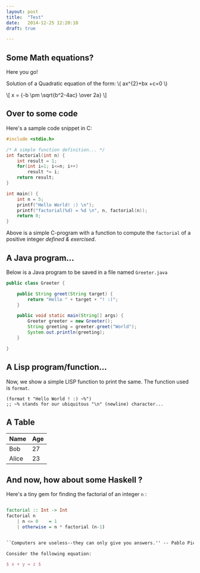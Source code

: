 ```yaml
---
layout: post
title:  "Test"
date:   2014-12-25 12:20:10
draft: true

---
```


## Some Math equations?

Here you go!

Solution of a Quadratic equation of the form: \\( ax^{2}+bx +c=0 \\)

\\[ x = {-b \pm \sqrt{b^2-4ac} \over 2a} \\]

## Over to some code

Here's a sample code snippet in C:

``` c
#include <stdio.h>

/* A simple function definition... */
int factorial(int n) {
    int result = 1;
    for(int i=1; i<=n; i++)
        result *= i;
    return result;
}

int main() {
    int n = 5;
    printf("Hello World! :) \n");
    printf("factorial(%d) = %d \n", n, factorial(n));
    return 0;
}

```

Above is a simple C-program with a function to compute the `factorial` of a positive integer _defined & exercised_.

## A Java program...

Below is a Java program to be saved in a file named `Greeter.java`

``` java
public class Greeter {

    public String greet(String target) {
        return "Hello " + target + "! :)";
    }

    public void static main(String[] args) {
        Greeter greeter = new Greeter();
        String greeting = greeter.greet("World");
        System.out.println(greeting);
    }

}

```

## A Lisp program/function...

Now, we show a simple LISP function to print the same. The function used is `format`.

``` common-lisp
(format t "Hello World ! :) ~%")
;; ~% stands for our ubiquitous "\n" (newline) character...
```

## A Table

   Name | Age
--------|------
    Bob | 27
  Alice | 23

## And now, how about some Haskell ?

Here's a tiny gem for finding the factorial of an integer `n` :

``` haskell

factorial :: Int -> Int
factorial n
    | n <= 0    = 1
    | otherwise = n * factorial (n-1)

```

``` tex

``Computers are useless--they can only give you answers.'' -- Pablo Picasso

Consider the following equation:

$ x + y = z $

```
